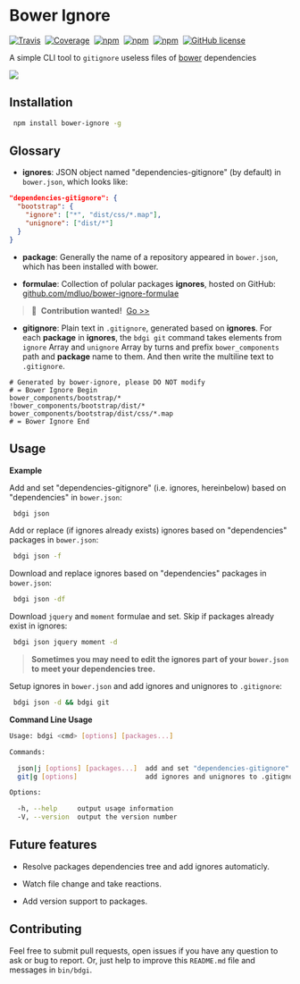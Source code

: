 # Bower Ignore

[![Travis](https://img.shields.io/travis/mdluo/bower-ignore.svg?style=flat-square)](https://travis-ci.org/mdluo/bower-ignore)&nbsp;
[![Coverage](https://img.shields.io/codecov/c/github/mdluo/bower-ignore.svg?style=flat-square)](https://codecov.io/github/mdluo/bower-ignore?branch=master)&nbsp;
[![npm](https://img.shields.io/npm/v/bower-ignore.svg?style=flat-square)](https://www.npmjs.com/package/bower-ignore)&nbsp;
[![npm](https://david-dm.org/mdluo/bower-ignore.svg?style=flat-square)](https://www.npmjs.com/package/bower-ignore)&nbsp; [![npm](https://img.shields.io/npm/dt/bower-ignore.svg?style=flat-square)](https://www.npmjs.com/package/bower-ignore)&nbsp;
 [![GitHub license](https://img.shields.io/badge/license-MIT-blue.svg?style=flat-square)](https://raw.githubusercontent.com/mdluo/bower-ignore/master/LICENSE)

A simple CLI tool to `gitignore` useless files of [bower](https://bower.io/) dependencies

![](http://i.imgur.com/hD5MLyf.png)

## Installation

``` bash
 npm install bower-ignore -g
```

## Glossary

* **ignores**: JSON object named "dependencies-gitignore" (by default) in `bower.json`, which looks like:

```json
"dependencies-gitignore": {
  "bootstrap": {
    "ignore": ["*", "dist/css/*.map"],
    "unignore": ["dist/*"]
  }
}
```

* **package**: Generally the name of a repository appeared in `bower.json`, which has been installed with bower.

* **formulae**: Collection of polular packages **ignores**, hosted on GitHub: [github.com/mdluo/bower-ignore-formulae](https://github.com/mdluo/bower-ignore-formulae)

> 📢 &nbsp;**Contribution wanted!** &nbsp;[Go >>](https://github.com/mdluo/bower-ignore-formulae)

* **gitignore**: Plain text in `.gitignore`, generated based on **ignores**. For each **package** in **ignores**, the `bdgi git` command takes elements from `ignore` Array and `unignore` Array by turns and prefix `bower_components` path and **package** name to them. And then write the multiline text to `.gitignore`.

``` gitignore
# Generated by bower-ignore, please DO NOT modify
# = Bower Ignore Begin
bower_components/bootstrap/*
!bower_components/bootstrap/dist/*
bower_components/bootstrap/dist/css/*.map
# = Bower Ignore End
```

## Usage

**Example**

Add and set "dependencies-gitignore" (i.e. ignores, hereinbelow) based on "dependencies" in `bower.json`:

``` bash
 bdgi json
```

Add or replace (if ignores already exists) ignores based on "dependencies" packages in `bower.json`:

``` bash
 bdgi json -f
```

Download and replace ignores based on "dependencies" packages in `bower.json`:

``` bash
 bdgi json -df
```

Download `jquery` and `moment` formulae and set. Skip if packages already exist in ignores:

``` bash
 bdgi json jquery moment -d
```

> **Sometimes you may need to edit the ignores part of your `bower.json` to meet your dependencies tree.**

Setup ignores in `bower.json` and add ignores and unignores to `.gitignore`:

``` bash
 bdgi json -d && bdgi git
```

**Command Line Usage**

``` bash
Usage: bdgi <cmd> [options] [packages...]

Commands:

  json|j [options] [packages...]  add and set "dependencies-gitignore" in bower.json
  git|g [options]                 add ignores and unignores to .gitignore based on ignores in bower.json

Options:

  -h, --help     output usage information
  -V, --version  output the version number
```

## Future features

* Resolve packages dependencies tree and add ignores automaticly.

* Watch file change and take reactions.

* Add version support to packages.

## Contributing

Feel free to submit pull requests, open issues if you have any question to ask or bug to report. Or, just help to improve this `README.md` file and messages in `bin/bdgi`.
